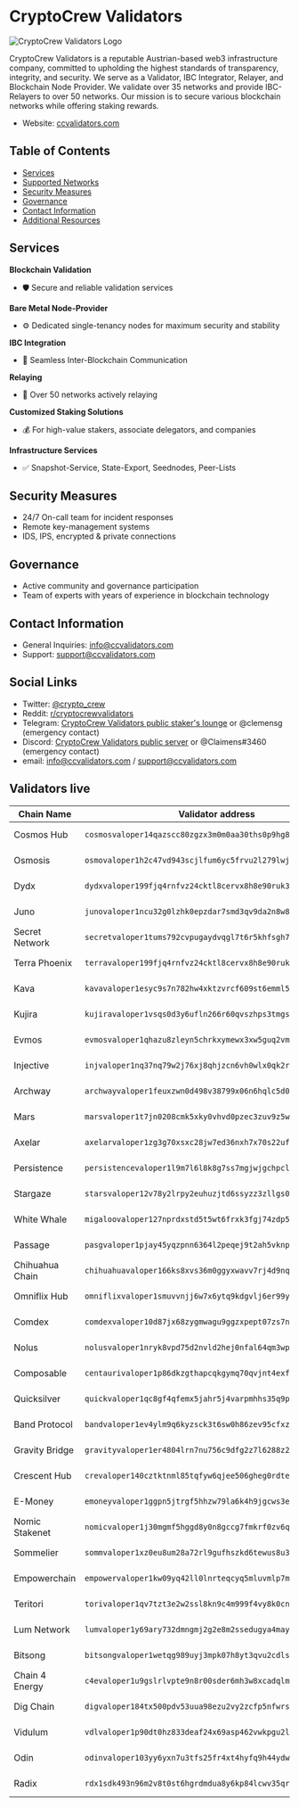 # CryptoCrew Validators

![CryptoCrew Validators Logo](https://raw.githubusercontent.com/cryptocrew-validators/.github/main/profile/cryptocrew-logo-white-font.png)

CryptoCrew Validators is a reputable Austrian-based web3 infrastructure company, committed to upholding the highest standards of transparency, integrity, and security. We serve as a Validator, IBC Integrator, Relayer, and Blockchain Node Provider. We validate over 35 networks and provide IBC-Relayers to over 50 networks. Our mission is to secure various blockchain networks while offering staking rewards.

- Website: [ccvalidators.com](https://ccvalidators.com)  

## Table of Contents
- [Services](#services)
- [Supported Networks](#supported-networks)
- [Security Measures](#security-measures)
- [Governance](#governance)
- [Contact Information](#contact-information)
- [Additional Resources](#additional-resources)

## Services
**Blockchain Validation**
- 🛡️ Secure and reliable validation services  

**Bare Metal Node-Provider**
- ⚙️ Dedicated single-tenancy nodes for maximum security and stability  

**IBC Integration**
- 🔄 Seamless Inter-Blockchain Communication  

**Relaying**
- 📡 Over 50 networks actively relaying  

**Customized Staking Solutions**
- 💰 For high-value stakers, associate delegators, and companies 

**Infrastructure Services**
- ✅ Snapshot-Service, State-Export, Seednodes, Peer-Lists

## Security Measures
- 24/7 On-call team for incident responses
- Remote key-management systems
- IDS, IPS, encrypted & private connections

## Governance
- Active community and governance participation
- Team of experts with years of experience in blockchain technology

## Contact Information
- General Inquiries: info@ccvalidators.com
- Support: support@ccvalidators.com

## Social Links
- Twitter: [@crypto_crew](https://twitter.com/crypto_crew)  
- Reddit: [r/cryptocrewvalidators](https://www.reddit.com/r/cryptocrewvalidators)  
- Telegram: [CryptoCrew Validators public staker's lounge](https://t.me/cryptocrew_validators) or @clemensg (emergency contact)
- Discord: [CryptoCrew Validators public server](https://discord.gg/ACsTu6kh) or @Claimens#3460 (emergency contact)
- email: info@ccvalidators.com / support@ccvalidators.com

## Validators live
| Chain Name        | Validator address                                            | Link                  |
| ----------------- | ------------------------------------------------------------ | --------------------- |
| Cosmos Hub | `cosmosvaloper14qazscc80zgzx3m0m0aa30ths0p9hg8vdglqrc` | [delegate ATOM](https://wallet.keplr.app/chains/cosmos-hub?modal=validator&chain=cosmoshub-4&validator_address=cosmosvaloper14qazscc80zgzx3m0m0aa30ths0p9hg8vdglqrc) |
| Osmosis | `osmovaloper1h2c47vd943scjlfum6yc5frvu2l279lwjep5d6` | [delegate OSMO](https://wallet.keplr.app/chains/osmosis?modal=validator&chain=osmosis-1&validator_address=osmovaloper1h2c47vd943scjlfum6yc5frvu2l279lwjep5d6) |
| Dydx | `dydxvaloper199fjq4rnfvz24cktl8cervx8h8e90ruk3yrrdn` | [delegate DYDX](https://wallet.keplr.app/chains/dydx?modal=validator&chain=dydx-mainnet-1&validator_address=dydxvaloper199fjq4rnfvz24cktl8cervx8h8e90ruk3yrrdn) |
| Juno | `junovaloper1ncu32g0lzhk0epzdar7smd3qv9da2n8w8mwn4k` | [delegate JUNO](https://wallet.keplr.app/chains/juno?modal=validator&chain=juno-1&validator_address=junovaloper1ncu32g0lzhk0epzdar7smd3qv9da2n8w8mwn4k) |
| Secret Network | `secretvaloper1tums792cvpugaydvqgl7t6r5khfsgh7n78hs5w` | [delegate SCRT](https://wallet.keplr.app/chains/secret-network?modal=validator&chain=secret-4&validator_address=secretvaloper1tums792cvpugaydvqgl7t6r5khfsgh7n78hs5w) |
| Terra Phoenix | `terravaloper199fjq4rnfvz24cktl8cervx8h8e90rukmgdv5x` | [delegate LUNA](https://station.terra.money/stake/terravaloper199fjq4rnfvz24cktl8cervx8h8e90rukmgdv5x) |
| Kava | `kavavaloper1esyc9s7n782hw4xktzvrcf609st6emml5tnluu` | [delegate KAVA](https://wallet.keplr.app/chains/kava?modal=validator&chain=kava_2222-10&validator_address=kavavaloper1esyc9s7n782hw4xktzvrcf609st6emml5tnluu) |
| Kujira | `kujiravaloper1vsqs0d3y6ufln266r60qvszhps3tmgsxcpsgyq` | [delegate KUJI](https://blue.kujira.app/stake/kujiravaloper1vsqs0d3y6ufln266r60qvszhps3tmgsxcpsgyq) |
| Evmos | `evmosvaloper1qhazu8zleyn5chrkxymewx3xw5guq2vm6q7zl0` | [delegate EVMOS](https://wallet.keplr.app/chains/evmos?modal=validator&chain=evmos_9001-2&validator_address=evmosvaloper1qhazu8zleyn5chrkxymewx3xw5guq2vm6q7zl0) |
| Injective | `injvaloper1nq37nq79w2j76xj8qhjzcn6vh0wlx0qk2r7zm6` | [delegate INJ](https://hub.injective.network/validators/injvaloper1nq37nq79w2j76xj8qhjzcn6vh0wlx0qk2r7zm6) |
| Archway | `archwayvaloper1feuxzwn0d498v38799x06n6hqlc5d04ydpczaq` | [delegate ARCH](https://archway.disperze.network/validators/archwayvaloper1feuxzwn0d498v38799x06n6hqlc5d04ydpczaq) |
| Mars | `marsvaloper1t7jn0208cmk5xky0vhvd0pzec3zuv9z5wwyrmd` | [delegate MARS](https://station.terra.money/validator/marsvaloper1t7jn0208cmk5xky0vhvd0pzec3zuv9z5wwyrmd) |
| Axelar | `axelarvaloper1zg3g70xsxc28jw7ed36nxh7x70s22ufrw4urnk` | [delegate AXL](https://wallet.keplr.app/chains/axelar?modal=validator&chain=axelar-dojo-1&validator_address=axelarvaloper1zg3g70xsxc28jw7ed36nxh7x70s22ufrw4urnk) |
| Persistence | `persistencevaloper1l9m7l6l8k8g7ss7mgjwjgchpclrt74a2uyv879` | [delegate XPRT](https://wallet.keplr.app/chains/persistence?modal=validator&chain=core-1&validator_address=persistencevaloper1l9m7l6l8k8g7ss7mgjwjgchpclrt74a2uyv879) |
| Stargaze | `starsvaloper12v78y2lrpy2euhuzjtd6ssyzz3zllgs0uqk3nn` | [delegate STARS](https://wallet.keplr.app/chains/stargaze?modal=validator&chain=stargaze-1&validator_address=starsvaloper12v78y2lrpy2euhuzjtd6ssyzz3zllgs0uqk3nn) |
| White Whale | `migaloovaloper127nprdxstd5t5wt6frxk3fgj74zdp5mef63chj` | [delegate WHALE](https://restake.app/migaloo/migaloovaloper127nprdxstd5t5wt6frxk3fgj74zdp5mef63chj) |
| Passage | `pasgvaloper1pjay45yqzpnn6364l2peqej9t2ah5vknp9kxy6` | [delegate PSG](https://restake.app/passage/pasgvaloper1pjay45yqzpnn6364l2peqej9t2ah5vknp9kxy6) |
| Chihuahua Chain | `chihuahuavaloper166ks8xvs36m0ggyxwavv7rj4d9nqwthgq5g7s8` | [delegate HUAHUA](https://restake.app/chihuahua/chihuahuavaloper166ks8xvs36m0ggyxwavv7rj4d9nqwthgq5g7s8) |
| Omniflix Hub | `omniflixvaloper1smuvvnjj6w7x6ytq9kdgvlj6er99y6645hjfme` | [delegate FLIX](https://restake.app/omniflixhub/omniflixvaloper1smuvvnjj6w7x6ytq9kdgvlj6er99y6645hjfme) |
| Comdex | `comdexvaloper10d87jx68zygmwagu9ggzxpept07zs7nmcpyjr6` | [delegate CMDX](https://restake.app/comdex/comdexvaloper10d87jx68zygmwagu9ggzxpept07zs7nmcpyjr6) |
| Nolus | `nolusvaloper1nryk8vpd75d2nvld2hej0nfal64qm3wpnt7cg3` | [delegate NLS](https://ping.pub/nolus/staking/nolusvaloper1nryk8vpd75d2nvld2hej0nfal64qm3wpnt7cg3) |
| Composable | `centaurivaloper1p86dkzgthapcqkgymq70qvjnt4exf09hf308pu` | [delegate PICA](https://ping.pub/Composable/staking/centaurivaloper1p86dkzgthapcqkgymq70qvjnt4exf09hf308pu) |
| Quicksilver | `quickvaloper1qc8gf4qfemx5jahr5j4varpmhhs35q9pgl2w58` | [delegate QCK](https://restake.app/quicksilver/quickvaloper1qc8gf4qfemx5jahr5j4varpmhhs35q9pgl2w58) |
| Band Protocol | `bandvaloper1ev4ylm9q6kyzsck3t6sw0h86zev95cfxzkn4cz` | [delegate BAND](https://restake.app/bandchain/bandvaloper1ev4ylm9q6kyzsck3t6sw0h86zev95cfxzkn4cz) |
| Gravity Bridge | `gravityvaloper1er4804lrn7nu756c9dfg2z7l6288z2d64ltlus` | [delegate GRAV](https://restake.app/gravitybridge/gravityvaloper1er4804lrn7nu756c9dfg2z7l6288z2d64ltlus) |
| Crescent Hub | `crevaloper140cztktnml85tqfyw6qjee506gheg0rdteh0se` | [delegate CRE](https://restake.app/crescent/crevaloper140cztktnml85tqfyw6qjee506gheg0rdteh0se) |
| E-Money | `emoneyvaloper1ggpn5jtrgf5hhzw79la6k4h9jgcws3erjzccuh` | [delegate NGM](https://wallet.keplr.app/chains/e-money?modal=validator&chain=emoney-3&validator_address=emoneyvaloper1ggpn5jtrgf5hhzw79la6k4h9jgcws3erjzccuh&referral=true) |
| Nomic Stakenet | `nomicvaloper1j30mgmf5hggd8y0n8gccg7fmkrf0zv6q9chl2g` | [delegate NOM](https://app.nomic.io/#/staking?validator=nomic15aarwg3ak0cpck643asxjcpkl8m39w7gr2e3fr&modal=info) |
| Sommelier | `sommvaloper1xz0eu8um28a72rl9gufhszkd6tewus8u38l5nd` | [delegate SOMM](https://wallet.keplr.app/chains/sommelier?modal=validator&chain=sommelier-3&validator_address=sommvaloper1xz0eu8um28a72rl9gufhszkd6tewus8u38l5nd) |
| Empowerchain | `empowervaloper1kw09yq42ll0lnrteqcyq5mluvmlp7mvsqg7duh` | [delegate MPWR](https://ping.pub/empower/staking/empowervaloper1kw09yq42ll0lnrteqcyq5mluvmlp7mvsqg7duh) |
| Teritori | `torivaloper1qv7tzt3e2w2ssl8kn9c4m999f4vy8k0cnpmhct` | [delegate TORI](https://explorer.teritori.com/teritori/staking/torivaloper1qv7tzt3e2w2ssl8kn9c4m999f4vy8k0cnpmhct) |
| Lum Network | `lumvaloper1y69ary732dmngmj2g2e8m2ssedugya4may0tj5` | [delegate LUM](https://restake.app/lumnetwork/lumvaloper1y69ary732dmngmj2g2e8m2ssedugya4may0tj5) |
| Bitsong | `bitsongvaloper1wetqg989uyj3mpk07h8yt3qvu2cdlsv7fp3zda` | [delegate BTSG](https://restake.app/bitsong/bitsongvaloper1wetqg989uyj3mpk07h8yt3qvu2cdlsv7fp3zda) |
| Chain 4 Energy | `c4evaloper1u9gslrlvpte9n8r00sder6mh3w8xcadqlmfvae` | [delegate C4E](https://restake.app/chain4energy/c4evaloper1u9gslrlvpte9n8r00sder6mh3w8xcadqlmfvae) |
| Dig Chain | `digvaloper184tx500pdv53uua98ezu2vy2zcfp5nfwrsjnz7` | [delegate DIG](https://restake.app/dig/digvaloper184tx500pdv53uua98ezu2vy2zcfp5nfwrsjnz7) |
| Vidulum | `vdlvaloper1p90dt0hz833deaf24x69asp462vwkpgu2ln4gj` | [delegate VDL](https://restake.app/vidulum/vdlvaloper1p90dt0hz833deaf24x69asp462vwkpgu2ln4gj) |
| Odin | `odinvaloper103yy6yxn7u3tfs25fr4xt4hyfq9h44ydw98n3z` | [delegate ODIN](https://restake.app/odin/odinvaloper103yy6yxn7u3tfs25fr4xt4hyfq9h44ydw98n3z) |
| Radix | `rdx1sdk493n96m2v8t0st6hgrdmdua8y6kp84lcwv35qr7umvj7ar4x3e8` | [delegate XRD](https://dashboard.radixdlt.com/network-staking/validator_rdx1sdk493n96m2v8t0st6hgrdmdua8y6kp84lcwv35qr7umvj7ar4x3e8) |
